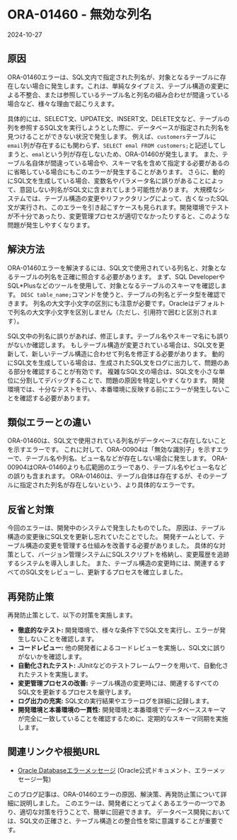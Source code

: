 # ORA-01460 - 無効な列名

2024-10-27

## 原因

ORA-01460エラーは、SQL文内で指定された列名が、対象となるテーブルに存在しない場合に発生します。これは、単純なタイプミス、テーブル構造の変更による不整合、または参照しているテーブル名と列名の組み合わせが間違っている場合など、様々な理由で起こりえます。

具体的には、SELECT文、UPDATE文、INSERT文、DELETE文など、テーブルの列を参照するSQL文を実行しようとした際に、データベースが指定された列名を見つけることができない状況で発生します。  例えば、`customers`テーブルに`email`列が存在するにも関わらず、`SELECT emal FROM customers;`と記述してしまうと、`emal`という列が存在しないため、ORA-01460が発生します。 また、テーブル名自体が間違っている場合や、スキーマ名を含めて指定する必要があるのに省略している場合にもこのエラーが発生することがあります。  さらに、動的にSQL文を生成している場合、変数名やパラメータ名に誤りがあることによって、意図しない列名がSQL文に含まれてしまう可能性があります。  大規模なシステムでは、テーブル構造の変更やリファクタリングによって、古くなったSQL文が実行され、このエラーを引き起こすケースも見られます。開発環境でテストが不十分であったり、変更管理プロセスが適切でなかったりすると、このような問題が発生しやすくなります。


## 解決方法

ORA-01460エラーを解決するには、SQL文で使用されている列名と、対象となるテーブルの列名を正確に照合する必要があります。  まず、SQL DeveloperやSQL*Plusなどのツールを使用して、対象となるテーブルのスキーマを確認します。  `DESC table_name;`コマンドを使うと、テーブルの列名とデータ型を確認できます。  列名の大文字小文字の区別にも注意が必要です。Oracleはデフォルトで列名の大文字小文字を区別しません（ただし、引用符で囲むと区別されます）。

SQL文中の列名に誤りがあれば、修正します。テーブル名やスキーマ名にも誤りがないか確認します。  もしテーブル構造が変更されている場合は、SQL文を更新して、新しいテーブル構造に合わせて列名を修正する必要があります。  動的にSQL文を生成している場合は、生成されたSQL文をログに出力して、問題のある部分を確認することが有効です。  複雑なSQL文の場合は、SQL文を小さな単位に分割してデバッグすることで、問題の原因を特定しやすくなります。  開発環境では、十分なテストを行い、本番環境に反映する前にエラーが発生しないことを確認する必要があります。


## 類似エラーとの違い

ORA-01460は、SQL文で使用されている列名がデータベースに存在しないことを示すエラーです。  これに対して、ORA-00904は「無効な識別子」を示すエラーで、テーブル名や列名、ビュー名などが存在しない場合に発生します。  ORA-00904はORA-01460よりも広範囲のエラーであり、テーブル名やビュー名などの誤りも含まれます。  ORA-01460は、テーブル自体は存在するが、そのテーブルに指定された列名が存在しないという、より具体的なエラーです。


## 反省と対策

今回のエラーは、開発中のシステムで発生したものでした。  原因は、テーブル構造の変更後にSQL文を更新し忘れていたことでした。  開発チームとして、テーブル構造の変更を管理する仕組みを改善する必要がありました。  具体的な対策として、バージョン管理システムにSQLスクリプトを格納し、変更履歴を追跡するシステムを導入しました。  また、テーブル構造の変更時には、関連するすべてのSQL文をレビューし、更新するプロセスを確立しました。


## 再発防止策

再発防止策として、以下の対策を実施します。

* **徹底的なテスト:**  開発環境で、様々な条件下でSQL文を実行し、エラーが発生しないことを確認します。
* **コードレビュー:**  他の開発者によるコードレビューを実施し、SQL文に誤りがないかを確認します。
* **自動化されたテスト:**  JUnitなどのテストフレームワークを用いて、自動化されたテストを実施します。
* **変更管理プロセスの改善:**  テーブル構造の変更時には、関連するすべてのSQL文を更新するプロセスを厳守します。
* **ログ出力の充実:**  SQL文の実行結果やエラーログを詳細に記録します。
* **開発環境と本番環境の一貫性:** 開発環境と本番環境でデータベーススキーマが完全に一致していることを確認するために、定期的なスキーマ同期を実施します。


## 関連リンクや根拠URL

* [Oracle Databaseエラーメッセージ](https://docs.oracle.com/cd/B19306_01/server.102/b14200/errcodes.htm)  (Oracle公式ドキュメント、エラーメッセージ一覧)


このブログ記事は、ORA-01460エラーの原因、解決策、再発防止策について詳細に説明しました。  このエラーは、開発者にとってよくあるエラーの一つであり、適切な対策を行うことで、簡単に回避できます。  データベース開発においては、SQL文の正確さと、テーブル構造との整合性を常に意識することが重要です。
